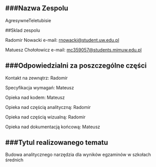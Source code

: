 ###Nazwa Zespolu
-----

AgresywneTeletubisie

##Sklad zespolu

Radomir Nowacki e-mail: rnowacki@student.uw.edu.pl

Matuesz Chołołowicz e-mail: mc359057@students.mimuw.edu.pl

###Odpowiedzialni za poszczególne części
-----

Kontakt na zewnątrz: Radomir

Specyfikacja wymagań: Mateusz

Opieka nad kodem: Mateusz

Opieka nad częścią analityczną: Radomir

Opieka nad częścią wizualną: Radomir

Opieka nad dokumentacją końcową: Mateusz


###Tytul realizowanego tematu
-----

Budowa analitycznego narzędzia dla wyników egzaminów w szkołach średnich
